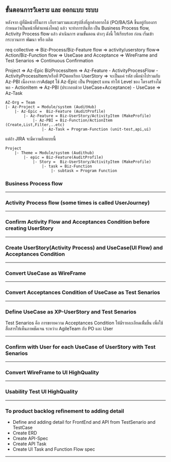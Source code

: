 ## ขั้นตอนการวิเคราะ และ ออกแบบ ระบบ 
หลังจาก ผู้ที่มีหน้าที่ในการ เก็บรวมรวมและสรุปสิ่งที่ลูกค้าอยากได้ (PO/BA/SA ขึ้นอยู่กับองกร กำหนดว่าเป็นหน้าที่ตำแหน่งไหน) แล้ว จะทำการบันทึก เป็น Business Process flow, Activity Process flow แล้ว ดำเนินการ ตามขั้นตอน ต่างๆ ดังนี้ ให้เรียบร้อย ก่อน เริ่มเข้ากระบวนการ พัฒนา หรือ ผลิต

req collective => Biz-Process/Biz-Feature flow => activity/userstory flow=> Action/Biz-Function flow => UseCase and Acceptance => WireFrame and Test Senarios => Continuous Confirmation

Project => Az-Epic
BizProcessItem => Az-Feature
    - ActivityProcessFlow 
        - ActivityProcessItem/หรือที POชอยเรียก UserStory => จะเป็นแค่ รหัส เพื่อนำไปรวมกับ Az-PBI เนื่องจาก เราAdapt ใช้ Az-Epic เป็น Project แทน ทำให้ Level ของ โตรงสร้างไม่พอ
            - ActionItem => Az-PBI (ประกอบด้วย UseCase+Acceptance)
                - UseCase => Az-Task

```
AZ-Org = Team
|- Az-Project = Module/system (AuditHub)
    |- Az-Epic =  Biz-Feature (AuditProfile)
        |- Az-Feature = Biz-UserStory/ActivityItem (MakeProfile)
            |- Az-PBI = Biz-Function/ActionItem (Create,List,Filter,..etc)
                |- Az-Task = Program-Function (unit-test,api,ui)
```

แต่ถ้า JIRA จะมีความลึกแบบนี้
```
Project 
    |- Theme = Module/system (Audithub)
        |- epic = Biz-Feature(AuditProfile)
            |- Story =  Biz-UserStory/ActivityItem (MakeProfile)
                |- task = Biz-Function
                    |- subtask = Program Function
```

### Business Process flow

---

### Activity Process flow (some times is called UserJourney)

---

### Confirm Activity Flow and Acceptances Condition before creating UserStory
---

### Create UserStory(Activity Process) and UseCase(UI Flow) and Acceptances Condition

---

### Convert UseCase as WireFrame

---

### Convert Acceptances Condition of UseCase as Test Senarios

---


### Define UseCase as XP-UserStory and Test Senarios 

Test Senarios  คือ การขยายความ Acceptances Condition ให้มีรายละเอียดเพิิ่มขึ้น เพื่อใช้สื่อสารให้เห็นภาพชัดเจน ระหว่าง AgileTeam กับ PO และ User

---

### Confirm with User for each UseCase of UserStory with Test Senarios

---


### Convert WireFrame to UI HighQuality

---

### Usability Test UI HighQuality

---


### To product backlog refinement to adding detail 

- Define and adding detail for FrontEnd and API from TestSenario and TestCase
- Create ERD
- Create API-Spec
- Create API Task
- Create UI Task and Function Flow spec 

---

